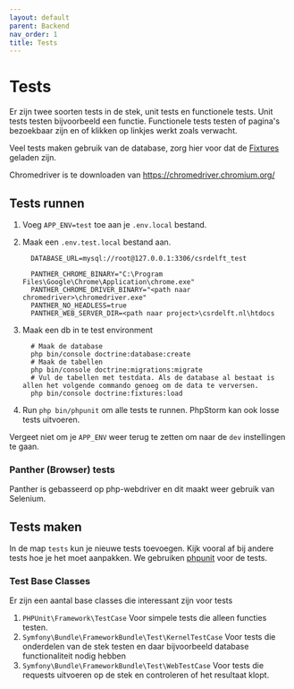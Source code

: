 ```yaml
---
layout: default
parent: Backend
nav_order: 1
title: Tests
---
```


# Tests

Er zijn twee soorten tests in de stek, unit tests en functionele tests. Unit tests testen bijvoorbeeld een functie. Functionele tests testen of pagina's bezoekbaar zijn en of klikken op linkjes werkt zoals verwacht.

Veel tests maken gebruik van de database, zorg hier voor dat de [Fixtures](./fixtures.md) geladen zijn.

Chromedriver is te downloaden van https://chromedriver.chromium.org/

## Tests runnen

1. Voeg `APP_ENV=test` toe aan je `.env.local` bestand.
2. Maak een `.env.test.local` bestand aan.

   ```
     DATABASE_URL=mysql://root@127.0.0.1:3306/csrdelft_test

     PANTHER_CHROME_BINARY="C:\Program Files\Google\Chrome\Application\chrome.exe"
     PANTHER_CHROME_DRIVER_BINARY="<path naar chromedriver>\chromedriver.exe"
     PANTHER_NO_HEADLESS=true
     PANTHER_WEB_SERVER_DIR=<path naar project>\csrdelft.nl\htdocs
   ```

3. Maak een db in te test environment

   ```shell script
     # Maak de database
     php bin/console doctrine:database:create
     # Maak de tabellen
     php bin/console doctrine:migrations:migrate
     # Vul de tabellen met testdata. Als de database al bestaat is allen het volgende commando genoeg om de data te verversen.
     php bin/console doctrine:fixtures:load
   ```

4. Run `php bin/phpunit` om alle tests te runnen. PhpStorm kan ook losse tests uitvoeren.

Vergeet niet om je `APP_ENV` weer terug te zetten om naar de `dev` instellingen te gaan.

### Panther (Browser) tests

Panther is gebasseerd op php-webdriver en dit maakt weer gebruik van Selenium.

## Tests maken

In de map `tests` kun je nieuwe tests toevoegen. Kijk vooral af bij andere tests hoe je het moet aanpakken. We gebruiken [phpunit](https://phpunit.de) voor de tests.

### Test Base Classes

Er zijn een aantal base classes die interessant zijn voor tests

1. `PHPUnit\Framework\TestCase` Voor simpele tests die alleen functies testen.
1. `Symfony\Bundle\FrameworkBundle\Test\KernelTestCase` Voor tests die onderdelen van de stek testen en daar bijvoorbeeld database functionaliteit nodig hebben
1. `Symfony\Bundle\FrameworkBundle\Test\WebTestCase` Voor tests die requests uitvoeren op de stek en controleren of het resultaat klopt.
